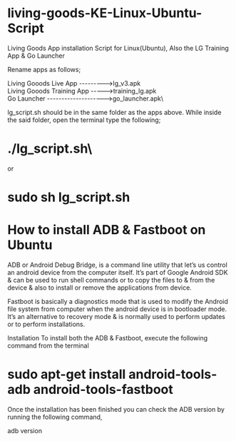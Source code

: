 # living-goods-KE-Linux-Ubuntu-Script
Living Goods App installation Script for Linux(Ubuntu), Also the LG Training App &amp; Go Launcher

Rename apps as follows;

Living Gooods Live App --------->lg_v3.apk\
Living Gooods Training App ----->training_lg.apk\
Go Launcher -------------------->go_launcher.apk\

lg_script.sh should be in the same folder as the apps above. While inside the said folder, open the terminal type the following;

# ./lg_script.sh\
or
# sudo sh lg_script.sh



# How to install ADB & Fastboot on Ubuntu
ADB or Android Debug Bridge, is a command line utility that let’s us control an android device from the computer itself. It’s part of Google Android SDK & can be used to run shell commands or to copy the files to & from the device & also to install or remove the applications from device.

Fastboot is basically a diagnostics mode that is used to modify the Android file system from computer when the android device is in bootloader mode. It’s an alternative to recovery mode & is normally used to perform updates or to perform installations.

Installation
To install both the ADB & Fastboot, execute the following command from the terminal

# sudo apt-get install android-tools-adb android-tools-fastboot

Once the installation has been finished you can check the ADB version by running the following command,

adb version


